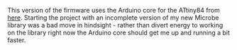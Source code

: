 This version of the firmware uses the Arduino core for the ATtiny84 from
[here](https://github.com/damellis/attiny/). Starting the project with an
incomplete version of my new Microbe library was a bad move in hindsight -
rather than divert energy to working on the library right now the Arduino
core should get me up and running a bit faster.

